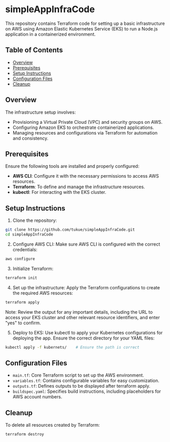 # simpleAppInfraCode

This repository contains Terraform code for setting up a basic infrastructure on AWS using Amazon Elastic Kubernetes Service (EKS) to run a Node.js application in a containerized environment.

## Table of Contents
- [Overview](#overview)
- [Prerequisites](#prerequisites)
- [Setup Instructions](#setup-instructions)
- [Configuration Files](#configuration-files)
- [Cleanup](#cleanup)

## Overview

The infrastructure setup involves:

+ Provisioning a Virtual Private Cloud (VPC) and security groups on AWS.
+ Configuring Amazon EKS to orchestrate containerized applications.
+ Managing resources and configurations via Terraform for automation and consistency.

## Prerequisites

Ensure the following tools are installed and properly configured:

+ **AWS CLI**: Configure it with the necessary permissions to access AWS resources.
+ **Terraform**: To define and manage the infrastructure resources.
+ **kubectl**: For interacting with the EKS cluster.

## Setup Instructions

1. Clone the repository:

```bash
git clone https://github.com/tukue/simpleAppInfraCode.git
cd simpleAppInfraCode
```


2. Configure AWS CLI: Make sure AWS CLI is configured with the correct credentials:

```bash
aws configure
```
3. Initialize Terraform:

```bash
terraform init
```

4. Set up the infrastructure: Apply the Terraform configurations to create the required AWS resources:

```bash
terraform apply
```

Note: Review the output for any important details, including the URL to access your EKS cluster and other relevant resource identifiers, and enter "yes" to confirm.



5. Deploy to EKS: Use kubectl to apply your Kubernetes configurations for deploying the app. Ensure the correct directory for your YAML files:

```bash
kubectl apply -f kubernets/    # Ensure the path is correct
```

## Configuration Files

+ `main.tf`: Core Terraform script to set up the AWS environment.
+ `variables.tf`: Contains configurable variables for easy customization.
+ `outputs.tf`: Defines outputs to be displayed after terraform apply.
+ `buildspec.yaml`: Specifies build instructions, including placeholders for AWS account numbers.

## Cleanup

To delete all resources created by Terraform:

```bash
terraform destroy
```

